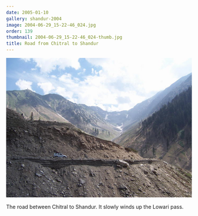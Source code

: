 ```yaml
---
date: 2005-01-10
gallery: shandur-2004
image: 2004-06-29_15-22-46_024.jpg
order: 139
thumbnail: 2004-06-29_15-22-46_024-thumb.jpg
title: Road from Chitral to Shandur
---
```


![Road from Chitral to Shandur](./2004-06-29_15-22-46_024.jpg)

The road between Chitral to Shandur. It slowly winds up the Lowari pass.